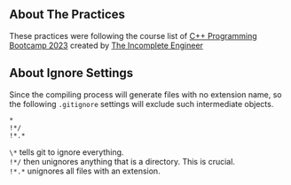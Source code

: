## About The Practices
These practices were following the course list of [C++ Programming Bootcamp 2023](https://www.youtube.com/playlist?list=PLsjuuR8X0yM2IvBExLsQFEyjxyNdq20A8) created by [The Incomplete Engineer](https://www.youtube.com/@TheIncompleteEngineer)

## About Ignore Settings
Since the compiling process will generate files with no extension name, so the following `.gitignore` settings will exclude such intermediate objects.
```
*
!*/
!*.*
```
`\*` tells git to ignore everything. <br>
`!*/` then unignores anything that is a directory. This is crucial. <br>
`!*.*` unignores all files with an extension. <br>